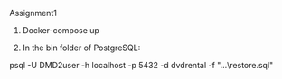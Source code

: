 Assignment1

1. Docker-compose up

2. In the bin folder of PostgreSQL:

psql -U DMD2user -h localhost -p 5432 -d dvdrental -f "...\restore.sql"